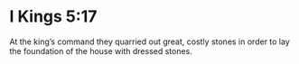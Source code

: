 # I Kings 5:17

At the king’s command they quarried out great, costly stones in order to lay the foundation of the house with dressed stones.
